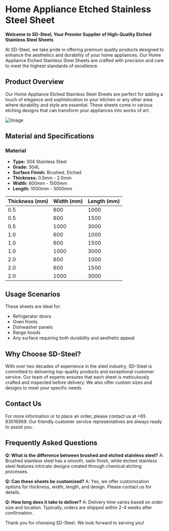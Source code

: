 # Home Appliance Etched Stainless Steel Sheet

**Welcome to SD-Steel, Your Premier Supplier of High-Quality Etched Stainless Steel Sheets**

At SD-Steel, we take pride in offering premium quality products designed to enhance the aesthetics and durability of your home appliances. Our Home Appliance Etched Stainless Steel Sheets are crafted with precision and care to meet the highest standards of excellence.

## Product Overview

Our Home Appliance Etched Stainless Steel Sheets are perfect for adding a touch of elegance and sophistication to your kitchen or any other area where durability and style are essential. These sheets come in various etching designs that can transform your appliances into works of art.

![Image](https://github.com/user-attachments/assets/2567258e-e124-4816-932d-1809bd27ef0b)

## Material and Specifications

### Material
- **Type:** 304 Stainless Steel
- **Grade:** 304L
- **Surface Finish:** Brushed, Etched
- **Thickness:** 0.5mm - 2.0mm
- **Width:** 600mm - 1500mm
- **Length:** 1000mm - 3000mm

| Thickness (mm) | Width (mm) | Length (mm) |
|----------------|------------|-------------|
| 0.5            | 600        | 1000        |
| 0.5            | 600        | 1500        |
| 0.5            | 1000       | 3000        |
| 1.0            | 600        | 1000        |
| 1.0            | 600        | 1500        |
| 1.0            | 1000       | 3000        |
| 2.0            | 600        | 1000        |
| 2.0            | 600        | 1500        |
| 2.0            | 1000       | 3000        |

## Usage Scenarios

These sheets are ideal for:
- Refrigerator doors
- Oven fronts
- Dishwasher panels
- Range hoods
- Any surface requiring both durability and aesthetic appeal

## Why Choose SD-Steel?

With over two decades of experience in the steel industry, SD-Steel is committed to delivering top-quality products and exceptional customer service. Our team of experts ensures that each sheet is meticulously crafted and inspected before delivery. We also offer custom sizes and designs to meet your specific needs.

## Contact Us

For more information or to place an order, please contact us at +65 83016969. Our friendly customer service representatives are always ready to assist you.

## Frequently Asked Questions

**Q: What is the difference between brushed and etched stainless steel?**
A: Brushed stainless steel has a smooth, satin finish, while etched stainless steel features intricate designs created through chemical etching processes.

**Q: Can these sheets be customized?**
A: Yes, we offer customization options for thickness, width, length, and design. Please contact us for details.

**Q: How long does it take to deliver?**
A: Delivery time varies based on order size and location. Typically, orders are shipped within 2-4 weeks after confirmation.

Thank you for choosing SD-Steel. We look forward to serving you!